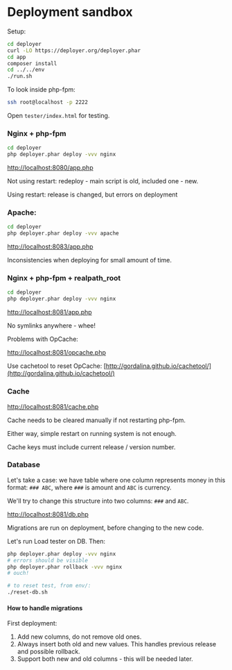 # Deployment sandbox

Setup:

```bash
cd deployer
curl -LO https://deployer.org/deployer.phar
cd app
composer install
cd ../../env
./run.sh
```

To look inside php-fpm:

```bash
ssh root@localhost -p 2222
```

Open `tester/index.html` for testing.

### Nginx + php-fpm

```bash
cd deployer
php deployer.phar deploy -vvv nginx
```

[http://localhost:8080/app.php](http://localhost:8080/app.php)

Not using restart: redeploy - main script is old, included one - new.

Using restart: release is changed, but errors on deployment

### Apache:

```bash
cd deployer
php deployer.phar deploy -vvv apache
```

[http://localhost:8083/app.php](http://localhost:8083/app.php)

Inconsistencies when deploying for small amount of time.

### Nginx + php-fpm + realpath_root

```bash
cd deployer
php deployer.phar deploy -vvv nginx
```

[http://localhost:8081/app.php](http://localhost:8081/app.php)

No symlinks anywhere - whee!

Problems with OpCache:

[http://localhost:8081/opcache.php](http://localhost:8081/opcache.php)

Use cachetool to reset OpCache:
[http://gordalina.github.io/cachetool/](http://gordalina.github.io/cachetool/)

### Cache

[http://localhost:8081/cache.php](http://localhost:8081/cache.php)

Cache needs to be cleared manually if not restarting php-fpm.

Either way, simple restart on running system is not enough.

Cache keys must include current release / version number.

### Database

Let's take a case: we have table where one column represents money in
this format: `### ABC`, where `###` is amount and `ABC` is currency.

We'll try to change this structure into two columns: `###` and `ABC`. 

[http://localhost:8081/db.php](http://localhost:8081/db.php)

Migrations are run on deployment, before changing to the new code.

Let's run Load tester on DB. Then:

```bash
php deployer.phar deploy -vvv nginx
# errors should be visible
php deployer.phar rollback -vvv nginx
# ouch!

# to reset test, from env/:
./reset-db.sh
```

#### How to handle migrations

First deployment:

1. Add new columns, do not remove old ones.
2. Always insert both old and new values.
This handles previous release and possible rollback.
3. Support both new and old columns - this will be needed later.

